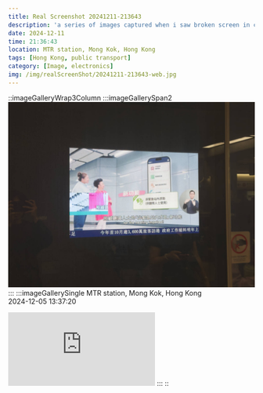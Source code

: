 ```yaml
---
title: Real Screenshot 20241211-213643
description: 'a series of images captured when i saw broken screen in city'
date: 2024-12-11
time: 21:36:43
location: MTR station, Mong Kok, Hong Kong
tags: [Hong Kong, public transport]
category: [Image, electronics]
img: /img/realScreenShot/20241211-213643-web.jpg
---
```


::imageGalleryWrap3Column
    :::imageGallerySpan2
    ![alt text](/img/realScreenShot/20241211-213643-web.jpg) 
    :::
    :::imageGallerySingle
    MTR station, Mong Kok, Hong Kong  
    2024-12-05     13:37:20  
   <iframe style="aspect-ratio: 16/9;" class="w-full " src="https://www.youtube.com/embed/lsIq8L7T3G0?si=13Uczr17mns5eR0J&controls=0" title="YouTube video player" frameborder="0" allow="accelerometer; autoplay; clipboard-write; encrypted-media; gyroscope; picture-in-picture; web-share" allowfullscreen></iframe>
    :::
::